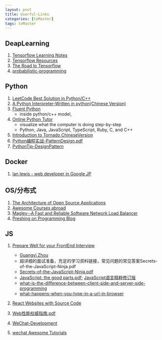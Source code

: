 ```yaml
---
layout: post
title: Userful-Links
categories: [toMaster]
tags: toMaster
---
```


## DeapLearning
1. [Tensorflow Learning Notes](http://www.jeyzhang.com/tensorflow-learning-notes.html)
2. [Tensorflow Resources](https://hackerlists.com/tensorflow-resources/)
3. [The Road to Tensorflow](https://smist08.wordpress.com/2016/08/23/the-road-to-tensorflow-part-1-linux/)
4. [probabilistic-programming](http://javaagile.blogspot.kr/2016/09/probabilistic-programming-part-1.html)

## Python
1. [LeetCode Best Solution in Python/C++](https://github.com/kamyu104/LeetCode)
2. [A Python Interpreter-Written in python(Chinese Version)](http://aosabook.org/en/500L/a-python-interpreter-written-in-python.html)
3. [Fluent Python](../Fluent-Python-official.pdf)
	+ inside python/c++ model,
4. [Online Python Tutor](http://www.pythontutor.com/)
	+ visualize what the computer is doing step-by-step
	+ Python, Java, JavaScript, TypeScript, Ruby, C, and C++
5. [Introduction to Tornado ChineseVersion](http://demo.pythoner.com/itt2zh/)
6. [Python编程实战-PatternDesign.pdf](../Python编程实战-PatternDesign.pdf)
7. [PythonTip-DesignPattern](http://www.jianshu.com/p/4f4795f2c9b9#)

## Docker
1. [lan lewis - web developer in Google JP](https://www.ianlewis.org/en)

## OS/分布式
1. [The Architecture of Open Source Applications](http://aosabook.org/en/index.html)
2. [Awesome Courses abroad](https://github.com/prakhar1989/awesome-courses)
3. [Maglev--A Fast and Reliable Software Network Load Balancer](../Maglev--A-Fast-and-Reliable-Software-Network-Load-Balancer.pdf)
4. [Preshing on Programming Blog](http://preshing.com/)


## JS
1. [Prepare Well for your FrontEnd Interview](http://www.1point3acres.com/bbs/thread-104335-1-1.html)
	+ [Guangyi Zhou](https://cn.linkedin.com/in/guangyizhou)
	+ 超详细的面试准备，充足的学习资料链接，常见问题的常见答案Secrets-of-the-JavaScript-Ninja.pdf
	+ [Secrets-of-the-JavaScript-Ninja.pdf](../Secrets-of-the-JavaScript-Ninja.pdf)
	+ [JavaScript: the good parts.pdf](../javascript_the_good_parts-en.pdf); [JavaScript语言精粹修订版](../JavaScript-the-good-parts-cn.pdf)
	+ [what-is-the-difference-between-client-side-and-server-side-programming](https://stackoverflow.com/questions/13840429/what-is-the-difference-between-client-side-and-server-side-programming)
	+ [what-happens-when-you-type-in-a-url-in-browser](https://stackoverflow.com/questions/2092527/what-happens-when-you-type-in-a-url-in-browser)
	
2. [React Websites with Source Code](https://react.rocks/tag/FullStack)
3. [Web性能权威指南.pdf](../Web性能权威指南.pdf)
4. [WeChat-Development](https://mp.weixin.qq.com/debug/wxadoc/dev/?t=1474644090069)
5. [wechat Awesome Tutorials](https://github.com/Aufree/awesome-wechat-weapp)